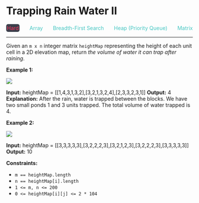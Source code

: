 # Trapping Rain Water II

<div style="display: flex; justify-content: space-between; align-items: center">
<div style="color: #ff375f;
padding: 2px; background-color: #3a3f4b; border-radius: 5px;">Hard</div>
<div style="color: #46c6c2">Array</div>
<div style="color: #46c6c2">Breadth-First Search</div>
<div style="color: #46c6c2">Heap (Priority Queue)</div>
<div style="color: #46c6c2">Matrix</div>
</div>

---

Given an `m x n` integer matrix `heightMap` representing the height of each unit cell in a 2D elevation map, return _the volume of water it can trap after raining_.

**Example 1:**

![](https://assets.leetcode.com/uploads/2021/04/08/trap1-3d.jpg)

**Input:** heightMap = \[\[1,4,3,1,3,2\],\[3,2,1,3,2,4\],\[2,3,3,2,3,1\]\]
**Output:** 4
**Explanation:** After the rain, water is trapped between the blocks.
We have two small ponds 1 and 3 units trapped.
The total volume of water trapped is 4.

**Example 2:**

![](https://assets.leetcode.com/uploads/2021/04/08/trap2-3d.jpg)

**Input:** heightMap = \[\[3,3,3,3,3\],\[3,2,2,2,3\],\[3,2,1,2,3\],\[3,2,2,2,3\],\[3,3,3,3,3\]\]
**Output:** 10

**Constraints:**

*   `m == heightMap.length`
*   `n == heightMap[i].length`
*   `1 <= m, n <= 200`
*   `0 <= heightMap[i][j] <= 2 * 104`